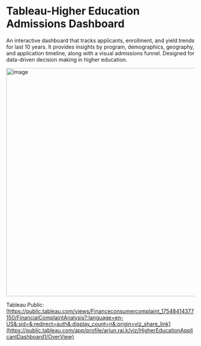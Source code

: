 # Tableau-Higher Education Admissions Dashboard
An interactive dashboard that tracks applicants, enrollment, and yield trends for last 10 years. It provides insights by program, demographics, geography, and application timeline, along with a visual admissions funnel. Designed for data-driven decision making in higher education.

<img width="1023" height="608" alt="image" src="https://github.com/user-attachments/assets/bb25ed5d-23f3-43f1-87c6-d3e01edb0973" />

Tableau Public: [https://public.tableau.com/views/Financeconsumercomplaint_17548414377150/FinancialComplaintAnalysis?:language=en-US&:sid=&:redirect=auth&:display_count=n&:origin=viz_share_link](https://public.tableau.com/app/profile/arjun.rai.k/viz/HigherEducationApplicantDashboard1/OverView)
